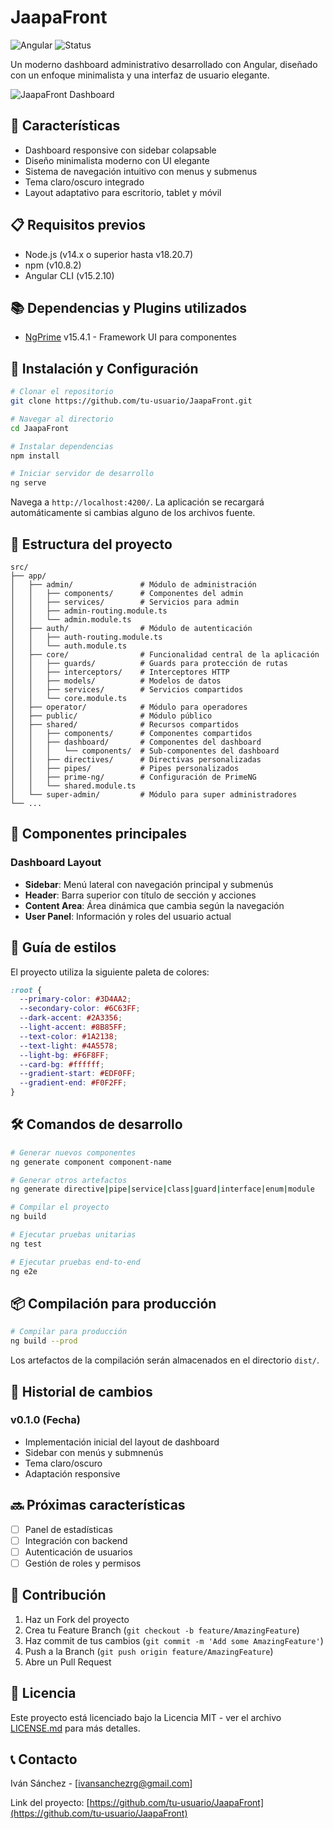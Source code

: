 # JaapaFront

![Angular](https://img.shields.io/badge/Angular-15.2.10-dd0031)
![Status](https://img.shields.io/badge/Status-En%20desarrollo-yellow)

Un moderno dashboard administrativo desarrollado con Angular, diseñado con un enfoque minimalista y una interfaz de usuario elegante.

![JaapaFront Dashboard](url-a-captura-del-dashboard.png)

## 🚀 Características

- Dashboard responsive con sidebar colapsable
- Diseño minimalista moderno con UI elegante
- Sistema de navegación intuitivo con menus y submenus
- Tema claro/oscuro integrado
- Layout adaptativo para escritorio, tablet y móvil

## 📋 Requisitos previos

- Node.js (v14.x o superior hasta v18.20.7)
- npm (v10.8.2)
- Angular CLI (v15.2.10)

## 📚 Dependencias y Plugins utilizados
* [NgPrime](https://www.primefaces.org/primeng/) v15.4.1 - Framework UI para componentes

## 🔧 Instalación y Configuración

```bash
# Clonar el repositorio
git clone https://github.com/tu-usuario/JaapaFront.git

# Navegar al directorio
cd JaapaFront

# Instalar dependencias
npm install

# Iniciar servidor de desarrollo
ng serve
```

Navega a `http://localhost:4200/`. La aplicación se recargará automáticamente si cambias alguno de los archivos fuente.

## 📂 Estructura del proyecto
```
src/
├── app/
│   ├── admin/               # Módulo de administración
│   │   ├── components/      # Componentes del admin
│   │   ├── services/        # Servicios para admin
│   │   ├── admin-routing.module.ts
│   │   └── admin.module.ts
│   ├── auth/                # Módulo de autenticación
│   │   ├── auth-routing.module.ts
│   │   └── auth.module.ts
│   ├── core/                # Funcionalidad central de la aplicación
│   │   ├── guards/          # Guards para protección de rutas
│   │   ├── interceptors/    # Interceptores HTTP
│   │   ├── models/          # Modelos de datos
│   │   ├── services/        # Servicios compartidos
│   │   └── core.module.ts
│   ├── operator/            # Módulo para operadores
│   ├── public/              # Módulo público
│   ├── shared/              # Recursos compartidos
│   │   ├── components/      # Componentes compartidos
│   │   ├── dashboard/       # Componentes del dashboard
│   │   │   └── components/  # Sub-componentes del dashboard
│   │   ├── directives/      # Directivas personalizadas
│   │   ├── pipes/           # Pipes personalizados
│   │   ├── prime-ng/        # Configuración de PrimeNG
│   │   └── shared.module.ts
│   └── super-admin/         # Módulo para super administradores
└── ...
```
## 🧩 Componentes principales

### Dashboard Layout
- **Sidebar**: Menú lateral con navegación principal y submenús
- **Header**: Barra superior con título de sección y acciones 
- **Content Area**: Área dinámica que cambia según la navegación
- **User Panel**: Información y roles del usuario actual

## 🎨 Guía de estilos

El proyecto utiliza la siguiente paleta de colores:
```css
:root {
  --primary-color: #3D4AA2;
  --secondary-color: #6C63FF;
  --dark-accent: #2A3356;
  --light-accent: #8B85FF;
  --text-color: #1A2138;
  --text-light: #4A5578;
  --light-bg: #F6F8FF;
  --card-bg: #ffffff;
  --gradient-start: #EDF0FF;
  --gradient-end: #F0F2FF;
}
```

## 🛠️ Comandos de desarrollo

```bash
# Generar nuevos componentes
ng generate component component-name

# Generar otros artefactos
ng generate directive|pipe|service|class|guard|interface|enum|module

# Compilar el proyecto
ng build

# Ejecutar pruebas unitarias
ng test

# Ejecutar pruebas end-to-end
ng e2e
```

## 📦 Compilación para producción

```bash
# Compilar para producción
ng build --prod
```

Los artefactos de la compilación serán almacenados en el directorio `dist/`.

## 📝 Historial de cambios

### v0.1.0 (Fecha)
- Implementación inicial del layout de dashboard
- Sidebar con menús y submnenús
- Tema claro/oscuro
- Adaptación responsive

## 🔜 Próximas características

- [ ] Panel de estadísticas
- [ ] Integración con backend
- [ ] Autenticación de usuarios
- [ ] Gestión de roles y permisos

## 🤝 Contribución

1. Haz un Fork del proyecto
2. Crea tu Feature Branch (`git checkout -b feature/AmazingFeature`)
3. Haz commit de tus cambios (`git commit -m 'Add some AmazingFeature'`)
4. Push a la Branch (`git push origin feature/AmazingFeature`)
5. Abre un Pull Request

## 📜 Licencia

Este proyecto está licenciado bajo la Licencia MIT - ver el archivo [LICENSE.md](LICENSE.md) para más detalles.

## 📞 Contacto

Iván Sánchez - [ivansanchezrg@gmail.com]

Link del proyecto: [https://github.com/tu-usuario/JaapaFront](https://github.com/tu-usuario/JaapaFront)
